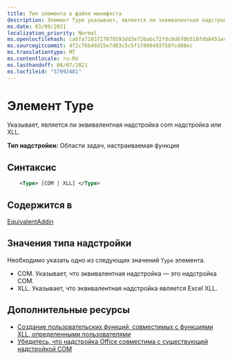 ```yaml
---
title: Тип элемента в файле манифеста
description: Элемент Type указывает, является ли эквивалентная надстройка com надстройка или XLL.
ms.date: 03/09/2021
localization_priority: Normal
ms.openlocfilehash: ca6fa7183727870593dd3e726abc72fdc0d6f0b518fdb8451ec80c6b590f8c83
ms.sourcegitcommit: 4f2c76b48d15e7d03c5c5f1f809493758fcd88ec
ms.translationtype: MT
ms.contentlocale: ru-RU
ms.lasthandoff: 08/07/2021
ms.locfileid: "57092481"
---
```

# <a name="type-element"></a>Элемент Type

Указывает, является ли эквивалентная надстройка com надстройка или XLL.

**Тип надстройки:** Области задач, настраиваемая функция

## <a name="syntax"></a>Синтаксис

```XML
    <Type> [COM | XLL] </Type>  
```

## <a name="contained-in"></a>Содержится в

[EquivalentAddin](equivalentaddin.md)

## <a name="add-in-type-values"></a>Значения типа надстройки

Необходимо указать одно из следующих значений `Type` элемента.

- COM. Указывает, что эквивалентная надстройка — это надстройка COM.
- XLL. Указывает, что эквивалентная надстройка является Excel XLL.

## <a name="see-also"></a>Дополнительные ресурсы

- [Создание пользовательских функций, совместимых с функциями XLL, определенными пользователями](../../excel/make-custom-functions-compatible-with-xll-udf.md)
- [Убедитесь, что надстройка Office совместима с существующей надстройкой COM](../../develop/make-office-add-in-compatible-with-existing-com-add-in.md)